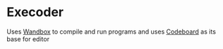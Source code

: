 # Execoder
Uses [Wandbox](https://wandbox.org/) to compile and run programs and uses [Codeboard](https://codeboard.tech/) as its base for editor